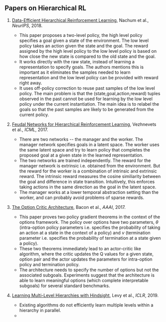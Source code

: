 ## Papers on Hierarchical RL

1. [Data-Efficient Hierarchical Reinforcement Learning](https://papers.nips.cc/paper/7591-data-efficient-hierarchical-reinforcement-learning.pdf), Nachum et al., *NeurIPS*, 2018. 
   * This paper proposes a two-level policy, the high level policy specifies a goal given a state of the environment. The low level policy takes an action given the state and the goal. The reward assigned by the high level policy to the low level policy is based on how close the new state is compared to the old state and the goal.
   * It works directly with the raw state, instead of learning a representation to specify goals. The authors mentions this is important as it eliminates the samples needed to learn representation and the low level policy can be provided with reward right away.
   * It uses off-policy correction to reuse past samples of the low level policy. The main problem is that the (state,goal,action,reward) tuples observed in the past cannot be used for learning by the low level policy under the current instantiation. The main idea is to relabel the goals so that the past samples are likely to be generated from the current policy.

2. [Feudal Networks for Hierarchical Reinforcement Learning](https://arxiv.org/pdf/1703.01161.pdf), Vezhnevets et al., *ICML*, 2017.
   * There are two networks -- the manager and the worker. The manager network specifies goals in a latent space. The worker uses the same latent space and try to learn policy that completes the proposed goal at a given state in the learned representation.
   * The two networks are trained independently. The reward for the manager network is extrinsic i.e. obtained from the environment. But the reward for the worker is a combination of intrinsic and extrinsic reward. The intrinsic reward measures the cosine similiarity between the goal and difference in state transition. Intuitively, this enforces taking actions in the same direction as the goal in the latent space.
   * The manager works at a lower temporal abstraction setting than the worker, and can probably avoid problems of sparse rewards.

3. [The Option Critic Architecture](https://arxiv.org/pdf/1609.05140.pdf), Bacon et al., *AAAI*, 2017. 
    * This paper proves two policy gradient theorems in the context of the options framework. The policy over options have two parameters, $\theta$ (intra-option policy parameters i.e. specifies the probability of taking an action at a state in the context of a policy) and $\nu$ (termination parameter i.e. specifies the probability of termination at a state given a policy).
    * These two theorems immediately lead to an actor-critic like algorithm, where the critic updates the Q values for a given state, option pair and the actor updates the parameters for intra-option policy and termination policy.
    * The architecture needs to specify the number of options but not the associated subgoals. Experiments suggest that the architecture is able to learn meaningful options (which complete interpretable subgoals) for several standard benchmarks.

4. [Learning Multi-Level Hierarchies with Hindsight](https://openreview.net/pdf?id=ryzECoAcY7), Levy et al., *ICLR*, 2019.
    * Existing algorithms do not efficiently learn multiple levels within a hierarchy in parallel.
    *
